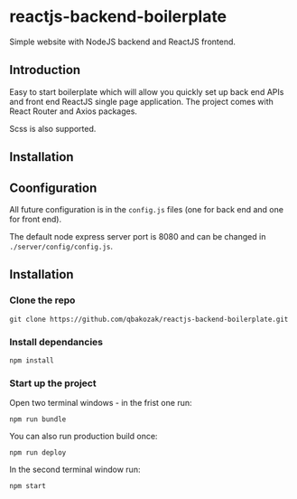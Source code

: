 # reactjs-backend-boilerplate
Simple website with NodeJS backend and ReactJS frontend.

## Introduction
Easy to start boilerplate which will allow you quickly set up back end APIs and front end ReactJS single page application.
The project comes with React Router and Axios packages.

Scss is also supported.

## Installation

## Coonfiguration
All future configuration is in the `config.js` files (one for back end and one for front end).

The default node express server port is 8080 and can be changed in `./server/config/config.js`.


## Installation

### Clone the repo
```
git clone https://github.com/qbakozak/reactjs-backend-boilerplate.git
```

### Install dependancies
```
npm install
```

### Start up the project
Open two terminal windows - in the frist one run:
```
npm run bundle
```
You can also run production build once:
```
npm run deploy
```

In the second terminal window run:
```
npm start
```

